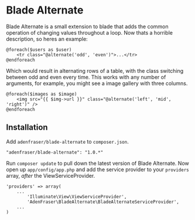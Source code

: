 # Blade Alternate

Blade Alternate is a small extension to blade that adds the common operation of changing values throughout a loop. Now thats a horrible description, so heres an example:

    @foreach($users as $user)
    	<tr class="@alternate('odd', 'even')">...</tr>
    @endforeach

Which would result in alternating rows of a table, with the class switching between odd and even every time. This works with any number of arguments, for example, you might see a image gallery with three columns.

    @foreach($images as $image)
    	<img src="{{ $img->url }}" class="@alternate('left', 'mid', 'right')" />
    @endforeach

## Installation

Add `adenfraser/blade-alternate` to `composer.json`.

    "adenfraser/blade-alternate": "1.0.*"
    
Run `composer update` to pull down the latest version of Blade Alternate. Now open up `app/config/app.php` and add the service provider to your `providers` array, *after* the ViewServiceProvider.

    'providers' => array(
    	...
    		'Illuminate\View\ViewServiceProvider',
    		'AdenFraser\BladeAlternate\BladeAlternateServiceProvider',
		...
    )